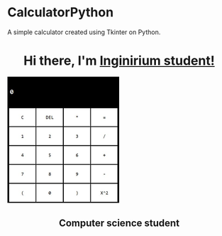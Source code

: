 # CalculatorPython
A simple calculator created using Tkinter on Python.

<h1 align="center">Hi there, I'm <a href="https://inginirium.ru" target="_blank">Inginirium student!</a></h1>
<img width=50%, height=50%, src='Calculator_image.jpg'/>
<h2 align="center">Computer science student</h2>
     
